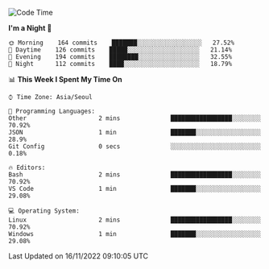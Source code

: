 <!--START_SECTION:waka-->
![Code Time](http://img.shields.io/badge/Code%20Time-1%2C493%20hrs%2053%20mins-blue)

**I'm a Night 🦉** 

```text
🌞 Morning    164 commits    ███████░░░░░░░░░░░░░░░░░░   27.52% 
🌆 Daytime    126 commits    █████░░░░░░░░░░░░░░░░░░░░   21.14% 
🌃 Evening    194 commits    ████████░░░░░░░░░░░░░░░░░   32.55% 
🌙 Night      112 commits    ████░░░░░░░░░░░░░░░░░░░░░   18.79%

```


📊 **This Week I Spent My Time On** 

```text
⌚︎ Time Zone: Asia/Seoul

💬 Programming Languages: 
Other                    2 mins              █████████████████░░░░░░░░   70.92% 
JSON                     1 min               ███████░░░░░░░░░░░░░░░░░░   28.9% 
Git Config               0 secs              ░░░░░░░░░░░░░░░░░░░░░░░░░   0.18%

🔥 Editors: 
Bash                     2 mins              █████████████████░░░░░░░░   70.92% 
VS Code                  1 min               ███████░░░░░░░░░░░░░░░░░░   29.08%

💻 Operating System: 
Linux                    2 mins              █████████████████░░░░░░░░   70.92% 
Windows                  1 min               ███████░░░░░░░░░░░░░░░░░░   29.08%

```


 Last Updated on 16/11/2022 09:10:05 UTC
<!--END_SECTION:waka-->
